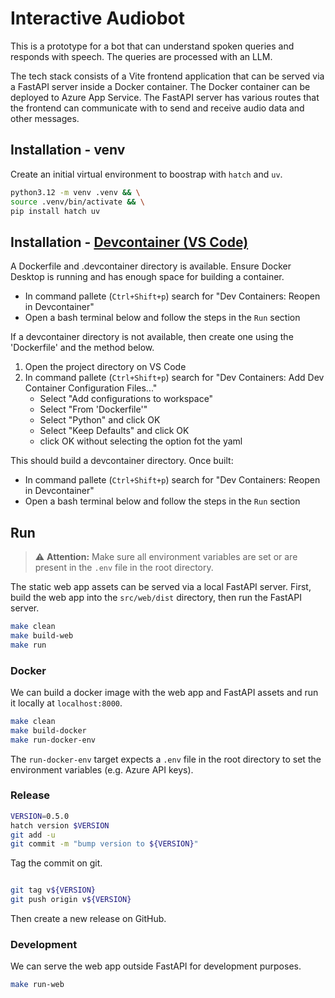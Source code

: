 # Interactive Audiobot

This is a prototype for a bot that can understand spoken queries and responds with speech. The queries are processed with an LLM.

The tech stack consists of a Vite frontend application that can be served via a FastAPI server inside a Docker container. The Docker container can be deployed to Azure App Service. The FastAPI server has various routes that the frontend can communicate with to send and receive audio data and other messages.


## Installation - venv

Create an initial virtual environment to boostrap with `hatch` and `uv`.

```bash
python3.12 -m venv .venv && \
source .venv/bin/activate && \
pip install hatch uv
```
## Installation - [Devcontainer (VS Code)](https://code.visualstudio.com/docs/devcontainers/containers)

A Dockerfile and .devcontainer directory is available. Ensure Docker Desktop is running and has enough space for building a container.
- In command pallete (`Ctrl+Shift+p`) search for "Dev Containers: Reopen in Devcontainer"
- Open a bash terminal below and follow the steps in the `Run` section

If a devcontainer directory is not available, then create one using the 'Dockerfile' and the method below. 
1. Open the project directory on VS Code
2. In command pallete (`Ctrl+Shift+p`) search for "Dev Containers: Add Dev Container Configuration Files..."
    - Select "Add configurations to workspace"
    - Select "From 'Dockerfile'"
    - Select "Python" and click OK
    - Select "Keep Defaults" and click OK
    - click OK without selecting the option fot the yaml

This should build a devcontainer directory. Once built:
- In command pallete (`Ctrl+Shift+p`) search for "Dev Containers: Reopen in Devcontainer"
- Open a bash terminal below and follow the steps in the `Run` section

## Run

> ⚠️ **Attention:** Make sure all environment variables are set or are present in the `.env` file in the root directory.

The static web app assets can be served via a local FastAPI server. First, build the web app into the `src/web/dist` directory, then run the FastAPI server. 

```bash
make clean
make build-web
make run
```

### Docker

We can build a docker image with the web app and FastAPI assets and run it locally at `localhost:8000`.

```bash
make clean
make build-docker
make run-docker-env
```

The `run-docker-env` target expects a `.env` file in the root directory to set the environment variables (e.g. Azure API keys).


### Release


```bash
VERSION=0.5.0
hatch version $VERSION
git add -u
git commit -m "bump version to ${VERSION}"
```

Tag the commit on git.

```bash

git tag v${VERSION}
git push origin v${VERSION}
```

Then create a new release on GitHub.


### Development

We can serve the web app outside FastAPI for development purposes.

```bash
make run-web
```

